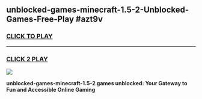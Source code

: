 
## unblocked-games-minecraft-1.5-2-Unblocked-Games-Free-Play #azt9v
<h3>
<a href="https://us.freeplayer.one?title=unblocked-games-minecraft-1.5-2&ref=9M">CLICK TO PLAY</a></h3>
<hr>

<h3>
<a href="https://us.freeplayer.one?title=unblocked-games-minecraft-1.5-2&ref=9M">CLICK 2 PLAY</a>
  
</h3>

<a href="https://us.freeplayer.one?title=unblocked-games-minecraft-1.5-2&ref=9M"><img src="https://clearcache.store/games.png"></a>


**unblocked-games-minecraft-1.5-2 games unblocked: Your Gateway to Fun and Accessible Online Gaming**
